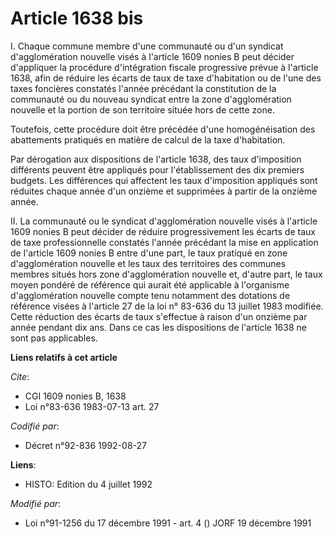 # Article 1638 bis

I. Chaque commune membre d'une communauté ou d'un syndicat d'agglomération nouvelle visés à l'article 1609 nonies B peut
décider d'appliquer la procédure d'intégration fiscale progressive prévue à l'article 1638, afin de réduire les écarts de
taux de taxe d'habitation ou de l'une des taxes foncières constatés l'année précédant la constitution de la communauté ou du
nouveau syndicat entre la zone d'agglomération nouvelle et la portion de son territoire située hors de cette zone.

Toutefois, cette procédure doit être précédée d'une homogénéisation des abattements pratiqués en matière de calcul de la taxe
d'habitation.

Par dérogation aux dispositions de l'article 1638, des taux d'imposition différents peuvent être appliqués pour
l'établissement des dix premiers budgets. Les différences qui affectent les taux d'imposition appliqués sont réduites chaque
année d'un onzième et supprimées à partir de la onzième année.

II. La communauté ou le syndicat d'agglomération nouvelle visés à l'article 1609 nonies B peut décider de réduire
progressivement les écarts de taux de taxe professionnelle constatés l'année précédant la mise en application de l'article
1609 nonies B entre d'une part, le taux pratiqué en zone d'agglomération nouvelle et les taux des territoires des communes
membres situés hors zone d'agglomération nouvelle et, d'autre part, le taux moyen pondéré de référence qui aurait été
applicable à l'organisme d'agglomération nouvelle compte tenu notamment des dotations de référence visées à l'article 27 de
la loi n° 83-636 du 13 juillet 1983 modifiée. Cette réduction des écarts de taux s'effectue à raison d'un onzième par année
pendant dix ans. Dans ce cas les dispositions de l'article 1638 ne sont pas applicables.

**Liens relatifs à cet article**

_Cite_:

  - CGI 1609 nonies B, 1638
  - Loi n°83-636 1983-07-13 art. 27

_Codifié par_:

  - Décret n°92-836 1992-08-27

**Liens**:

  - HISTO: Edition du 4 juillet 1992

_Modifié par_:

  - Loi n°91-1256 du 17 décembre 1991 - art. 4 () JORF 19 décembre 1991
